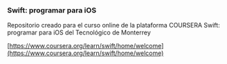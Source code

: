 ### Swift: programar para iOS

Repositorio creado para el curso online de la plataforma COURSERA
Swift: programar para iOS del Tecnológico de Monterrey

[https://www.coursera.org/learn/swift/home/welcome](https://www.coursera.org/learn/swift/home/welcome)
